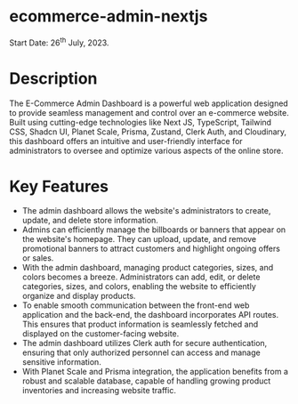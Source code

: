 # ecommerce-admin-nextjs

Start Date: 26<sup>th</sup> July, 2023.

# Description

The E-Commerce Admin Dashboard is a powerful web application designed to provide seamless management and control over an e-commerce website. Built using cutting-edge technologies like Next JS, TypeScript, Tailwind CSS, Shadcn UI, Planet Scale, Prisma, Zustand, Clerk Auth, and Cloudinary, this dashboard offers an intuitive and user-friendly interface for administrators to oversee and optimize various aspects of the online store.

# Key Features

- The admin dashboard allows the website's administrators to create, update, and delete store information.
- Admins can efficiently manage the billboards or banners that appear on the website's homepage. They can upload, update, and remove promotional banners to attract customers and highlight ongoing offers or sales.
- With the admin dashboard, managing product categories, sizes, and colors becomes a breeze. Administrators can add, edit, or delete categories, sizes, and colors, enabling the website to efficiently organize and display products.
- To enable smooth communication between the front-end web application and the back-end, the dashboard incorporates API routes. This ensures that product information is seamlessly fetched and displayed on the customer-facing website.
- The admin dashboard utilizes Clerk auth for secure authentication, ensuring that only authorized personnel can access and manage sensitive information.
- With Planet Scale and Prisma integration, the application benefits from a robust and scalable database, capable of handling growing product inventories and increasing website traffic.
